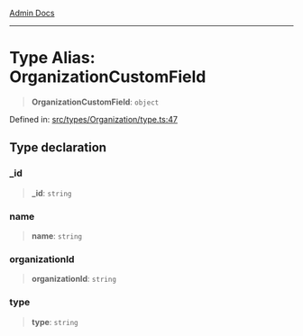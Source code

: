 [Admin Docs](/)

***

# Type Alias: OrganizationCustomField

> **OrganizationCustomField**: `object`

Defined in: [src/types/Organization/type.ts:47](https://github.com/PalisadoesFoundation/talawa-admin/blob/main/src/types/Organization/type.ts#L47)

## Type declaration

### \_id

> **\_id**: `string`

### name

> **name**: `string`

### organizationId

> **organizationId**: `string`

### type

> **type**: `string`
